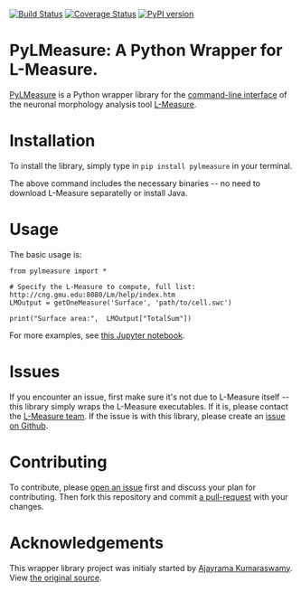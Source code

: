 [![Build Status](https://travis-ci.com/JustasB/pylmeasure.svg?branch=master)](https://travis-ci.com/JustasB/pylmeasure)
[![Coverage Status](https://coveralls.io/repos/github/JustasB/pylmeasure/badge.svg?branch=master)](https://coveralls.io/github/JustasB/pylmeasure?branch=master)
[![PyPI version](https://badge.fury.io/py/pylmeasure.svg)](https://badge.fury.io/py/pylmeasure)

# PyLMeasure: A Python Wrapper for L-Measure.

[PyLMeasure](https://pypi.org/project/pylmeasure/) is a Python wrapper library for the [command-line interface](http://cng.gmu.edu:8080/Lm/help/cmdLineUsageDoc.html) of the neuronal morphology analysis tool [L-Measure](http://cng.gmu.edu:8080/Lm/help/index.htm).

# Installation

To install the library, simply type in `pip install pylmeasure` in your terminal.

The above command includes the necessary binaries -- no need to download L-Measure separatelly or install Java.

# Usage

The basic usage is:

```
from pylmeasure import *

# Specify the L-Measure to compute, full list: http://cng.gmu.edu:8080/Lm/help/index.htm
LMOutput = getOneMeasure('Surface', 'path/to/cell.swc')

print("Surface area:",  LMOutput["TotalSum"])
```

For more examples, see [this Jupyter notebook](https://github.com/JustasB/pylmeasure/blob/master/PyLMeasure%20Usage.ipynb).

# Issues
If you encounter an issue, first make sure it's not due to L-Measure itself -- this library simply wraps the L-Measure executables. If it is, please contact the [L-Measure team](http://cng.gmu.edu:8080/Lm/). If the issue is with this library, please create an [issue on Github](https://github.com/JustasB/pylmeasure/issues).

# Contributing

To contribute, please [open an issue](https://github.com/JustasB/pylmeasure/issues) first and discuss your plan for contributing. Then fork this repository and commit [a pull-request](https://help.github.com/en/articles/about-pull-requests) with your changes.

# Acknowledgements

This wrapper library project was initialy started by [Ajayrama Kumaraswamy](https://github.com/ajkswamy). View [the original source](https://github.com/ajkswamy/python-Lmeasure).
